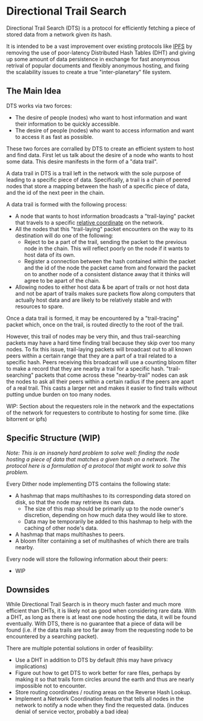 # Directional Trail Search

Directional Trail Search (DTS) is a protocol for efficiently fetching a piece of stored data from a network given its hash.

It is intended to be a vast improvement over existing protocols like [IPFS](https://ipfs.tech/) by removing the use of poor-latency Distributed Hash Tables (DHT) and giving up some amount of data persistence in exchange for fast anonymous retrival of popular documents and flexibly anonymous hosting, and fixing the scalability issues to create a true "inter-planetary" file system.

## The Main Idea

DTS works via two forces: 
 - The desire of people (nodes) who want to host information and want their information to  be quickly accessible.
 - The desire of people (nodes) who want to access information and want to access it as fast as possible.

These two forces are corralled by DTS to create an efficient system to host and find data. First let us talk about the desire of a node who wants to host some data. This desire manifests in the form of a "data trail".

A data trail in DTS is a trail left in the network with the sole purpose of leading to a specific piece of data. Specifically, a trail is a chain of peered nodes that store a mapping between the hash of a specific piece of data, and the id of the next peer in the chain.

A data trail is formed with the following process:
 - A node that wants to host information broadcasts a "trail-laying" packet that travels to a specific [relative coordinate](distance-based-routing.md) on the network.
 - All the nodes that this "trail-laying" packet encounters on the way to its destination will do one of the following:
   - Reject to be a part of the trail, sending the packet to the previous node in the chain. This will reflect poorly on the node if it wants to host data of its own.
   - Register a connection between the hash contained within the packet and the id of the node the packet came from and forward the packet on to another node of a consistent distance away that it thinks will agree to be apart of the chain.
 - Allowing nodes to either host data & be apart of trails or not host data and not be apart of trails makes sure packets flow along computers that actually host data and are likely to be relatively stable and with resources to spare.

Once a data trail is formed, it may be encountered by a "trail-tracing" packet which, once on the trail, is routed directly to the root of the trail.

However, this trail of nodes may be very thin, and thus trail-searching packets may have a hard time finding trail because they skip over too many nodes. To fix this issue, trail-laying packets will broadcast out to all known peers within a certain range that they are a part of a trail related to a specific hash. Peers receiving this broadcast will use a counting bloom filter to make a record that they are nearby a trail for a specific hash. "trail-searching" packets that come across these "nearby-trail" nodes can ask the nodes to ask all their peers within a certain radius if the peers are apart of a real trail. This casts a larger net and makes it easier to find trails without putting undue burden on too many nodes.

WIP: Section about the requesters role in the network and the expectations of the network for requesters to contribute to hosting for some time. (like bitorrent or ipfs)

## Specific Structure (WIP)

*Note: This is an insanely hard problem to solve well: finding the node hosting a piece of data that matches a given hash on a network. The protocol here is a formulation of a protocol that might work to solve this problem.*

Every Dither node implementing DTS contains the following state:
 - A hashmap that maps multihashes to its corresponding data stored on disk, so that the node may retrieve its own data.
   - The size of this map should be primarily up to the node owner's discretion, depending on how much data they would like to store.
   - Data may be temporarily be added to this hashmap to help with the caching of other node's data.
 - A hashmap that maps multihashes to peers.
 - A bloom filter containing a set of multihashes of which there are trails nearby.

Every node will store the following information about their peers:
 - WIP

## Downsides

While Directional Trail Search is in theory much faster and much more efficient than DHTs, it is likely not as good when considering rare data. With a DHT, as long as there is at least one node hosting the data, it will be found eventually. With DTS, there is no guarantee that a piece of data will be found (i.e. if the data trails are too far away from the requesting node to be encountered by a searching packet).

There are multiple potential solutions in order of feasibility:
 - Use a DHT in addition to DTS by default (this may have privacy implications)
 - Figure out how to get DTS to work better for rare files, perhaps by making it so that trails form circles around the earth and thus are nearly impossible not to encounter.
 - Store routing coordinates / routing areas on the Reverse Hash Lookup.
 - Implement a Network Coordination feature that tells all nodes in the network to notify a node when they find the requested data. (induces denial of service vector, probably a bad idea)
